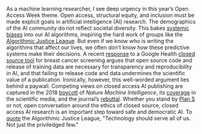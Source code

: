 As a machine learning researcher, I see deep urgency in this year’s Open Access Week theme. Open access, structural equity, and inclusion must be made explicit goals in artificial intelligence (AI) research. The demographics of the AI community do not reflect societal diversity. This bakes [systemic biases](https://www.technologyreview.com/2020/07/17/1005396/predictive-policing-algorithms-racist-dismantled-machine-learning-bias-criminal-justice/) into our AI algorithms, inspiring the hard work of groups like the [Algorithmic Justice League](https://www.npr.org/sections/codeswitch/2020/02/08/770174171/when-bias-is-coded-into-our-technology). But even if we know *who* is writing the algorithms that affect our lives, we often don’t know *how* these predictive systems make their decisions. A recent [response](https://www.nature.com/articles/s41586-020-2766-y) to a Google Health [closed source tool](https://www.nature.com/articles/s41586-019-1799-6) for breast cancer screening argues that open source code and release of training data are necessary for transparency and reproducibility in AI, and that failing to release code and data undermines the scientific value of a publication. Ironically, however, this well-worded argument lies behind a paywall. Competing views on closed access AI publishing are captured in the 2018 [boycott](https://openaccess.engineering.oregonstate.edu) of *Nature Machine Intelligence*, its [coverage](https://www.sciencemag.org/news/2018/05/why-are-ai-researchers-boycotting-new-nature-journal-and-shunning-others) in the scientific media, and the journal’s [rebuttal](https://www.nature.com/articles/s42256-020-0144-y). Whether you stand by [Plan S](https://www.coalition-s.org) or not, open conversation around the ethics of closed source, closed access AI research is an important step toward safe and democratic AI. To [quote](https://www.ajl.org) the Algorithmic Justice League, "Technology should serve all of us. Not just the priviledged few."
